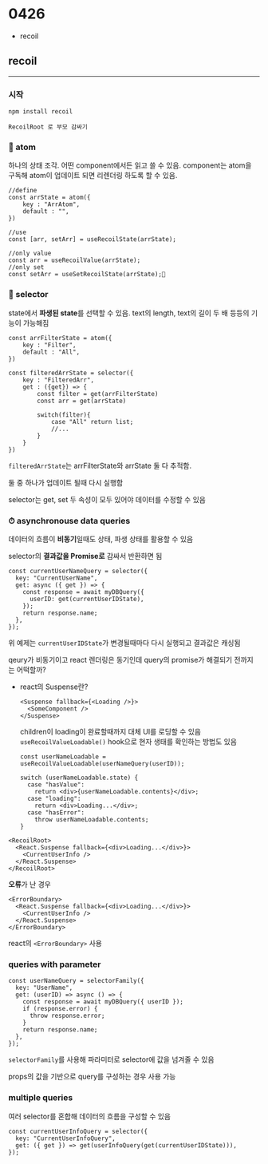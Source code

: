 # 0426

- recoil

## recoil

---

### 시작

```
npm install recoil

RecoilRoot 로 부모 감싸기
```

### 🧪 atom

하나의 상태 조각. 어떤 component에서든 읽고 쓸 수 있음. component는 atom을 구독해 atom이 업데이트 되면 리렌더링 하도록 할 수 있음.

```tsx
//define
const arrState = atom({
	key : "ArrAtom",
	default : "",
})

//use
const [arr, setArr] = useRecoilState(arrState);

//only value
const arr = useRecoilValue(arrState);
//only set
const setArr = useSetRecoilState(arrState);🔮
```

### 🔮 selector

state에서 **파생된 state**를 선택할 수 있음. text의 length, text의 길이 두 배 등등의 기능이 가능해짐

```tsx
const arrFilterState = atom({
	key : "Filter",
	default : "All",
})

const filteredArrState = selector({
	key : "FilteredArr",
	get : ({get}) => {
		const filter = get(arrFilterState)
		const arr = get(arrState)

		switch(filter){
			case "All" return list;
			//...
		}
	}
})
```

`filteredArrState`는 arrFilterState와 arrState 둘 다 추적함.

둘 중 하나가 업데이트 될때 다시 실행함

selector는 get, set 두 속성이 모두 있어야 데이터를 수정할 수 있음

### ⏱ asynchronouse data queries

데이터의 흐름이 **비동기**일때도 상태, 파생 상태를 활용할 수 있음

selector의 **결과값을 Promise로** 감싸서 반환하면 됨

```tsx
const currentUserNameQuery = selector({
  key: "CurrentUserName",
  get: async ({ get }) => {
    const response = await myDBQuery({
      userID: get(currentUserIDState),
    });
    return response.name;
  },
});
```

위 예제는 `currentUserIDState`가 변경될때마다 다시 실행되고 결과값은 캐싱됨

qeury가 비동기이고 react 렌더링은 동기인데 query의 promise가 해결되기 전까지는 어떡할까?

- react의 Suspense란?

  ```tsx
  <Suspense fallback={<Loading />}>
    <SomeComponent />
  </Suspense>
  ```

  children이 loading이 완료할때까지 대체 UI를 로딩할 수 있음
  `useRecoilValueLoadable()` hook으로 현자 생태를 확인하는 방법도 있음

  ```tsx
  const userNameLoadable = useRecoilValueLoadable(userNameQuery(userID));

  switch (userNameLoadable.state) {
    case "hasValue":
      return <div>{userNameLoadable.contents}</div>;
    case "loading":
      return <div>Loading...</div>;
    case "hasError":
      throw userNameLoadable.contents;
  }
  ```

```tsx
<RecoilRoot>
  <React.Suspense fallback={<div>Loading...</div>}>
    <CurrentUserInfo />
  </React.Suspense>
</RecoilRoot>
```

**오류**가 난 경우

```tsx
<ErrorBoundary>
  <React.Suspense fallback={<div>Loading...</div>}>
    <CurrentUserInfo />
  </React.Suspense>
</ErrorBoundary>
```

react의 `<ErrorBoundary>` 사용

### queries with parameter

```tsx
const userNameQuery = selectorFamily({
  key: "UserName",
  get: (userID) => async () => {
    const response = await myDBQuery({ userID });
    if (response.error) {
      throw response.error;
    }
    return response.name;
  },
});
```

`selectorFamily`를 사용해 파라미터로 selector에 값을 넘겨줄 수 있음

props의 값을 기반으로 query를 구성하는 경우 사용 가능

### multiple queries

여러 selector를 혼합해 데이터의 흐름을 구성할 수 있음

```tsx
const currentUserInfoQuery = selector({
  key: "CurrentUserInfoQuery",
  get: ({ get }) => get(userInfoQuery(get(currentUserIDState))),
});
```
